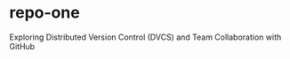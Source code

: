 # repo-one
Exploring Distributed Version Control (DVCS) and Team Collaboration with GitHub
<!-- @2gbeh 2020-05-08 03:18:30 -->
<!-- @dehphantom 2020-05-08 16:43:00 -->
